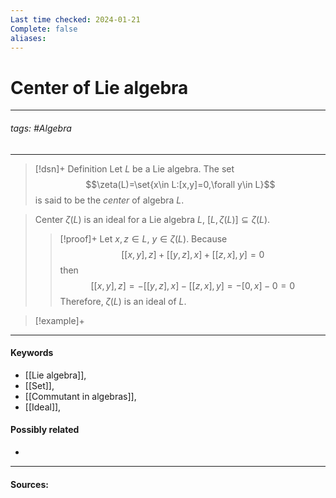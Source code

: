 ```yaml
---
Last time checked: 2024-01-21
Complete: false
aliases:
---
```

# Center of Lie algebra
***
###### tags: #Algebra 
***
>[!dsn]+ Definition
>Let $L$ be a Lie algebra. The set 
>$$\zeta(L)=\set{x\in L:[x,y]=0,\forall y\in L}$$
>is said to be the *center* of algebra $L$.

>Center $\zeta(L)$ is an ideal for a Lie algebra $L$, $[L,\zeta(L)]\subseteq\zeta(L)$.
>>[!proof]+
>>Let $x,z\in L$, $y\in\zeta(L)$. Because
>>$$[[x,y],z]+[[y,z],x]+[[z,x],y]=0$$
>>then
>>$$[[x,y],z]=-[[y,z],x]-[[z,x],y]=-[0,x]-0=0$$
>>Therefore, $\zeta(L)$ is an ideal of $L$. 

>[!example]+
>
***
#### Keywords
- [[Lie algebra]],
- [[Set]],
- [[Commutant in algebras]],
- [[Ideal]],
#### Possibly related
- 
***
#### Sources: